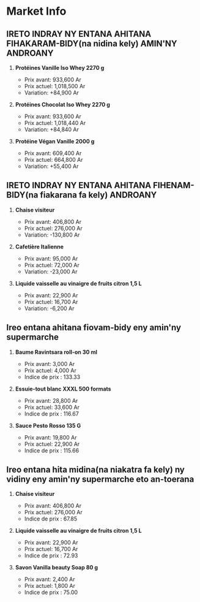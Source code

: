 # Market Info

## IRETO INDRAY NY ENTANA AHITANA FIHAKARAM-BIDY(na nidina kely) AMIN'NY ANDROANY

1. **Protéines Vanille Iso Whey 2270 g**
   - Prix avant: 933,600 Ar
   - Prix actuel: 1,018,500 Ar
   - Variation: +84,900 Ar

2. **Protéines Chocolat Iso Whey 2270 g**
   - Prix avant: 933,600 Ar
   - Prix actuel: 1,018,440 Ar
   - Variation: +84,840 Ar

3. **Protéine Végan Vanille 2000 g**
   - Prix avant: 609,400 Ar
   - Prix actuel: 664,800 Ar
   - Variation: +55,400 Ar

## IRETO INDRAY NY ENTANA AHITANA FIHENAM-BIDY(na fiakarana fa kely) ANDROANY

1. **Chaise visiteur**
   - Prix avant: 406,800 Ar
   - Prix actuel: 276,000 Ar
   - Variation: -130,800 Ar

2. **Cafetière Italienne**
   - Prix avant: 95,000 Ar
   - Prix actuel: 72,000 Ar
   - Variation: -23,000 Ar

3. **Liquide vaisselle au vinaigre de fruits citron 1,5 L**
   - Prix avant: 22,900 Ar
   - Prix actuel: 16,700 Ar
   - Variation: -6,200 Ar

## Ireo entana ahitana fiovam-bidy eny amin'ny supermarche

1. **Baume Ravintsara roll-on 30 ml**
   - Prix avant: 3,000 Ar
   - Prix actuel: 4,000 Ar
   - Indice de prix : 133.33

2. **Essuie-tout blanc XXXL 500 formats**
   - Prix avant: 28,800 Ar
   - Prix actuel: 33,600 Ar
   - Indice de prix : 116.67

3. **Sauce Pesto Rosso 135 G**
   - Prix avant: 19,800 Ar
   - Prix actuel: 22,900 Ar
   - Indice de prix : 115.66

## Ireo entana hita midina(na niakatra fa kely) ny vidiny eny amin'ny supermarche eto an-toerana

1. **Chaise visiteur**
   - Prix avant: 406,800 Ar
   - Prix actuel: 276,000 Ar
   - Indice de prix : 67.85

2. **Liquide vaisselle au vinaigre de fruits citron 1,5 L**
   - Prix avant: 22,900 Ar
   - Prix actuel: 16,700 Ar
   - Indice de prix : 72.93

3. **Savon Vanilla beauty Soap 80 g**
   - Prix avant: 2,400 Ar
   - Prix actuel: 1,800 Ar
   - Indice de prix : 75.00

